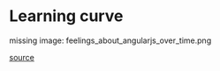 # Learning curve

missing image: feelings_about_angularjs_over_time.png

[source](http://www.bennadel.com/blog/2439-my-experience-with-angularjs---the-super-heroic-javascript-mvw-framework.htm)




